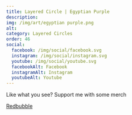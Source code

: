 ```yaml
---
title: Layered Circle | Egyptian Purple
description: 
img: /img/art/egyptian purple.png
alt: 
category: Layered Circles
order: 46
social:
  facebook: /img/social/facebook.svg
  instagram: /img/social/instagram.svg
  youtube: /img/social/youtube.svg
  facebookAlt: Facebook
  instagramAlt: Instagram
  youtubeAlt: Youtube
---
```

Like what you see? Support me with some merch

<a href='https://www.redbubble.com/shop/ap/103601242' class="btn btn-primary store-link">
Redbubble
</a>